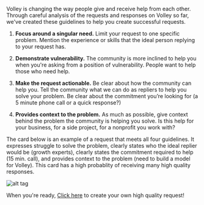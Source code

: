Volley is changing the way people give and receive help from each other. Through careful analysis of the requests and responses on Volley so far, we've created these guidelines to help you create successful requests. 

1. **Focus around a singular need.**
Limit your request to one specific problem. Mention the experience or skills that the ideal person replying to your request has.   
2. **Demonstrate vulnerability.** 
The community is more inclined to help you when you're asking from a position of vulnerability. People want to help those who need help.  

3. **Make the request actionable.**
Be clear about how the community can help you. Tell the community what we can do as repliers to help you solve your problem. Be clear about the commitment you’re looking for (a 5 minute phone call or a quick response?)

4. **Provides context to the problem.**
As much as possible, give context behind the problem the community is helping you solve.  Is this help for your business, for a side project, for a nonprofit you work with? 

The card below is an example of a request that meets all four guidelines. It expresses struggle to solve the problem, clearly states who the ideal replier would be (growth experts), clearly states the commitment required to help (15 min. call), and provides context to the problem (need to build a model for Volley).  This card has a high probablity of receiving many high quality responses.

![alt tag](http://i.imgur.com/OJfxPp0.png?1)

When you're ready, [Click here](http://volley.works/home#create) to create your own high quality request!

